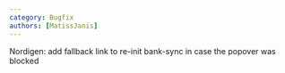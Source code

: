 ```yaml
---
category: Bugfix
authors: [MatissJanis]
---
```


Nordigen: add fallback link to re-init bank-sync in case the popover was blocked
